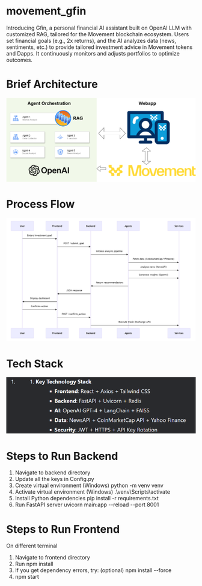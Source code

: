 # movement_gfin
 Introducing Gfin, a personal financial AI assistant built on OpenAI LLM with customized RAG, tailored for the Movement blockchain ecosystem. Users set financial goals (e.g., 2x returns), and the AI analyzes data (news, sentiments, etc.) to provide tailored investment advice in Movement tokens and Dapps. It continuously monitors and adjusts portfolios to optimize outcomes.


# Brief Architecture
![brief_architecture](https://github.com/genesisPunk/movement_gfin/blob/4f0ee0ff09de24f2f0a1ba845baf649bbb5a4354/brief_architecture.png)

# Process Flow
![process_flow](https://github.com/genesisPunk/movement_gfin/blob/4f0ee0ff09de24f2f0a1ba845baf649bbb5a4354/process_flow.png)

# Tech Stack
![tech_stack](https://github.com/genesisPunk/movement_gfin/blob/4f0ee0ff09de24f2f0a1ba845baf649bbb5a4354/techstack.png)

# Steps to Run Backend
1. Navigate to backend directory
2. Update all the keys in Config.py
3. Create virtual environment (Windows)
    python -m venv venv
4. Activate virtual environment (Windows)
    .\venv\Scripts\activate
5. Install Python dependencies
   pip install -r requirements.txt
6.  Run FastAPI server
   uvicorn main:app --reload --port 8001

# Steps to Run Frontend
On different terminal 
1. Navigate to frontend directory
2. Run npm install
3. If you get dependency errors, try: (optional)
   npm install --force
4. npm start
